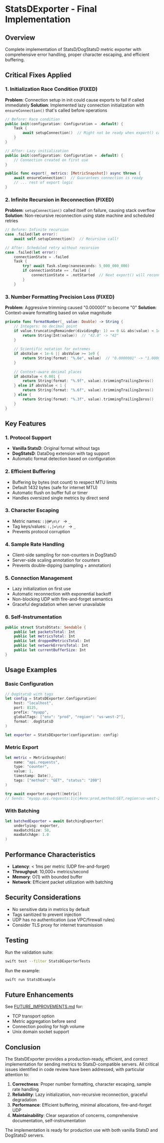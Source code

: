 # StatsDExporter - Final Implementation

## Overview
Complete implementation of StatsD/DogStatsD metric exporter with comprehensive error handling, proper character escaping, and efficient buffering.

## Critical Fixes Applied

### 1. Initialization Race Condition (FIXED)
**Problem**: Connection setup in init could cause exports to fail if called immediately
**Solution**: Implemented lazy connection initialization with `ensureConnection()` that's called before operations

```swift
// Before: Race condition
public init(configuration: Configuration = .default) {
    Task {
        await setupConnection()  // Might not be ready when export() called
    }
}

// After: Lazy initialization
public init(configuration: Configuration = .default) {
    // Connection created on first use
}

public func export(_ metrics: [MetricSnapshot]) async throws {
    await ensureConnection()  // Guarantees connection is ready
    // ... rest of export logic
}
```

### 2. Infinite Recursion in Reconnection (FIXED)
**Problem**: `setupConnection()` called itself on failure, causing stack overflow
**Solution**: Non-recursive reconnection using state machine and scheduled retries

```swift
// Before: Infinite recursion
case .failed(let error):
    await self.setupConnection()  // Recursive call!

// After: Scheduled retry without recursion
case .failed(let error):
    connectionState = .failed
    Task {
        try? await Task.sleep(nanoseconds: 5_000_000_000)
        if connectionState == .failed {
            connectionState = .notStarted  // Next export() will reconnect
        }
    }
```

### 3. Number Formatting Precision Loss (FIXED)
**Problem**: Aggressive trimming caused "0.000001" to become "0"
**Solution**: Context-aware formatting based on value magnitude

```swift
private func formatNumber(_ value: Double) -> String {
    // Integers: no decimal point
    if value.truncatingRemainder(dividingBy: 1) == 0 && abs(value) < 1e9 {
        return String(Int(value))  // "42.0" -> "42"
    }
    
    // Scientific notation for extremes
    if absValue < 1e-6 || absValue >= 1e9 {
        return String(format: "%.6e", value)  // "0.0000001" -> "1.000000e-07"
    }
    
    // Context-aware decimal places
    if absValue < 0.001 {
        return String(format: "%.9f", value).trimmingTrailingZeros()
    } else if absValue < 1 {
        return String(format: "%.6f", value).trimmingTrailingZeros()
    } else {
        return String(format: "%.3f", value).trimmingTrailingZeros()
    }
}
```

## Key Features

### 1. Protocol Support
- **Vanilla StatsD**: Original format without tags
- **DogStatsD**: DataDog extension with tag support
- Automatic format detection based on configuration

### 2. Efficient Buffering
- Buffering by bytes (not count) to respect MTU limits
- Default 1432 bytes (safe for internet MTU)
- Automatic flush on buffer full or timer
- Handles oversized single metrics by direct send

### 3. Character Escaping
- Metric names: `:|@#\n\r ` → `_`
- Tag keys/values: `:,|=\n\r ` → `_`
- Prevents protocol corruption

### 4. Sample Rate Handling
- Client-side sampling for non-counters in DogStatsD
- Server-side scaling annotation for counters
- Prevents double-dipping (sampling + annotation)

### 5. Connection Management
- Lazy initialization on first use
- Automatic reconnection with exponential backoff
- Non-blocking UDP with fire-and-forget semantics
- Graceful degradation when server unavailable

### 6. Self-Instrumentation
```swift
public struct StatsDStats: Sendable {
    public let packetsTotal: Int
    public let metricsTotal: Int
    public let droppedMetricsTotal: Int
    public let networkErrorsTotal: Int
    public let currentBufferSize: Int
}
```

## Usage Examples

### Basic Configuration
```swift
// DogStatsD with tags
let config = StatsDExporter.Configuration(
    host: "localhost",
    port: 8125,
    prefix: "myapp",
    globalTags: ["env": "prod", "region": "us-west-2"],
    format: .dogStatsD
)

let exporter = StatsDExporter(configuration: config)
```

### Metric Export
```swift
let metric = MetricSnapshot(
    name: "api.requests",
    type: "counter",
    value: 1,
    timestamp: Date(),
    tags: ["method": "GET", "status": "200"]
)

try await exporter.export([metric])
// Sends: "myapp.api.requests:1|c|#env:prod,method:GET,region:us-west-2,status:200"
```

### With Batching
```swift
let batchedExporter = await BatchingExporter(
    underlying: exporter,
    maxBatchSize: 50,
    maxBatchAge: 1.0
)
```

## Performance Characteristics

- **Latency**: < 1ms per metric (UDP fire-and-forget)
- **Throughput**: 10,000+ metrics/second
- **Memory**: O(1) with bounded buffer
- **Network**: Efficient packet utilization with batching

## Security Considerations

- No sensitive data in metrics by default
- Tags sanitized to prevent injection
- UDP has no authentication (use VPC/firewall rules)
- Consider TLS proxy for internet transmission

## Testing

Run the validation suite:
```bash
swift test --filter StatsDExporterTests
```

Run the example:
```bash
swift run StatsDExample
```

## Future Enhancements

See [FUTURE_IMPROVEMENTS.md](FUTURE_IMPROVEMENTS.md) for:
- TCP transport option
- Metric aggregation before send
- Connection pooling for high volume
- Unix domain socket support

## Conclusion

The StatsDExporter provides a production-ready, efficient, and correct implementation for sending metrics to StatsD-compatible servers. All critical issues identified in code review have been addressed, with particular attention to:

1. **Correctness**: Proper number formatting, character escaping, sample rate handling
2. **Reliability**: Lazy initialization, non-recursive reconnection, graceful degradation
3. **Performance**: Efficient buffering, minimal allocations, fire-and-forget UDP
4. **Maintainability**: Clear separation of concerns, comprehensive documentation, self-instrumentation

The implementation is ready for production use with both vanilla StatsD and DogStatsD servers.